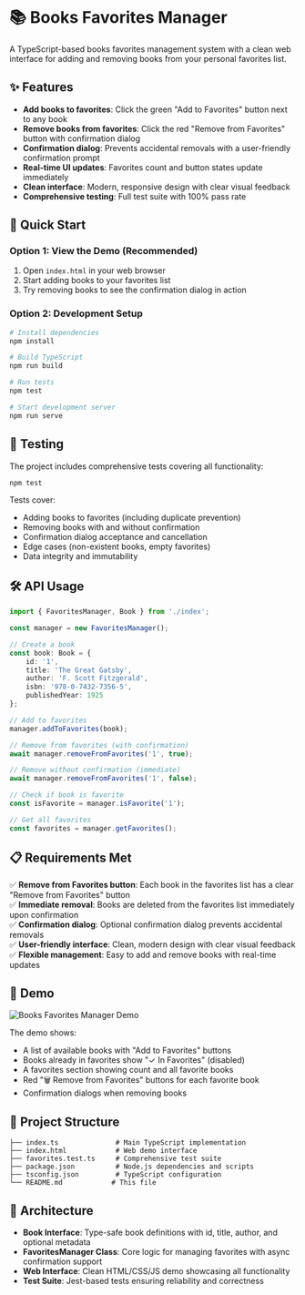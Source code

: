 # 📚 Books Favorites Manager

A TypeScript-based books favorites management system with a clean web interface for adding and removing books from your personal favorites list.

## ✨ Features

- **Add books to favorites**: Click the green "Add to Favorites" button next to any book
- **Remove books from favorites**: Click the red "Remove from Favorites" button with confirmation dialog
- **Confirmation dialog**: Prevents accidental removals with a user-friendly confirmation prompt
- **Real-time UI updates**: Favorites count and button states update immediately
- **Clean interface**: Modern, responsive design with clear visual feedback
- **Comprehensive testing**: Full test suite with 100% pass rate

## 🚀 Quick Start

### Option 1: View the Demo (Recommended)
1. Open `index.html` in your web browser
2. Start adding books to your favorites list
3. Try removing books to see the confirmation dialog in action

### Option 2: Development Setup
```bash
# Install dependencies
npm install

# Build TypeScript
npm run build

# Run tests
npm test

# Start development server
npm run serve
```

## 🧪 Testing

The project includes comprehensive tests covering all functionality:

```bash
npm test
```

Tests cover:
- Adding books to favorites (including duplicate prevention)
- Removing books with and without confirmation
- Confirmation dialog acceptance and cancellation
- Edge cases (non-existent books, empty favorites)
- Data integrity and immutability

## 🛠️ API Usage

```typescript
import { FavoritesManager, Book } from './index';

const manager = new FavoritesManager();

// Create a book
const book: Book = {
    id: '1',
    title: 'The Great Gatsby',
    author: 'F. Scott Fitzgerald',
    isbn: '978-0-7432-7356-5',
    publishedYear: 1925
};

// Add to favorites
manager.addToFavorites(book);

// Remove from favorites (with confirmation)
await manager.removeFromFavorites('1', true);

// Remove without confirmation (immediate)
await manager.removeFromFavorites('1', false);

// Check if book is favorite
const isFavorite = manager.isFavorite('1');

// Get all favorites
const favorites = manager.getFavorites();
```

## 📋 Requirements Met

✅ **Remove from Favorites button**: Each book in the favorites list has a clear "Remove from Favorites" button  
✅ **Immediate removal**: Books are deleted from the favorites list immediately upon confirmation  
✅ **Confirmation dialog**: Optional confirmation dialog prevents accidental removals  
✅ **User-friendly interface**: Clean, modern design with clear visual feedback  
✅ **Flexible management**: Easy to add and remove books with real-time updates  

## 🎯 Demo

![Books Favorites Manager Demo](https://github.com/user-attachments/assets/9cbc0dc4-a9f4-492d-833c-c50b10c3a562)

The demo shows:
- A list of available books with "Add to Favorites" buttons
- Books already in favorites show "✓ In Favorites" (disabled)
- A favorites section showing count and all favorite books
- Red "🗑️ Remove from Favorites" buttons for each favorite book
- Confirmation dialogs when removing books

## 📁 Project Structure

```
├── index.ts              # Main TypeScript implementation
├── index.html            # Web demo interface
├── favorites.test.ts     # Comprehensive test suite
├── package.json          # Node.js dependencies and scripts
├── tsconfig.json         # TypeScript configuration
└── README.md            # This file
```

## 🧩 Architecture

- **Book Interface**: Type-safe book definitions with id, title, author, and optional metadata
- **FavoritesManager Class**: Core logic for managing favorites with async confirmation support
- **Web Interface**: Clean HTML/CSS/JS demo showcasing all functionality
- **Test Suite**: Jest-based tests ensuring reliability and correctness